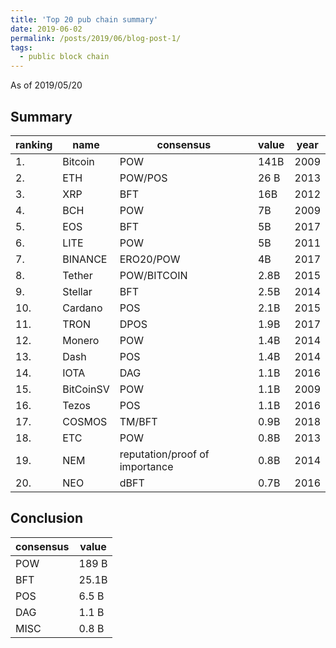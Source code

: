 ```yaml
---
title: 'Top 20 pub chain summary' 
date: 2019-06-02
permalink: /posts/2019/06/blog-post-1/
tags:
  - public block chain 
---
```


As of 2019/05/20

## Summary 

| ranking |	name	| consensus    | value	 | year |
| ------- |-------------| -------------|---------|------|
| 1.	  | Bitcoin	| POW	       | 141B	 | 2009 |
| 2.	  | ETH		| POW/POS      | 26 B	 | 2013 |
| 3.	  | XRP		| BFT          | 16B	 | 2012 |
| 4.	  | BCH		| POW          | 7B	 | 2009 |
| 5.	  | EOS		| BFT          | 5B	 | 2017 |
| 6.	  | LITE	| POW	       | 5B	 | 2011 |
| 7.	  | BINANCE	| ERO20/POW    | 4B	 | 2017 |
| 8.	  | Tether	| POW/BITCOIN  | 2.8B	 | 2015 |
| 9.	  | Stellar	| BFT	       | 2.5B	 | 2014 |
| 10.	  | Cardano	| POS	       | 2.1B	 | 2015 |
| 11.	  | TRON	| DPOS	       | 1.9B	 | 2017 |
| 12.	  | Monero	| POW	       | 1.4B	 | 2014 |
| 13.	  | Dash	| POS	       | 1.4B	 | 2014 |
| 14.	  | IOTA	| DAG	       | 1.1B	 | 2016 |
| 15.	  | BitCoinSV	| POW	       | 1.1B	 | 2009 |
| 16.	  | Tezos	| POS	       | 1.1B	 | 2016 |
| 17.	  | COSMOS	| TM/BFT       | 0.9B	 | 2018 |
| 18.	  | ETC	        | POW	       | 0.8B	 | 2013 |
| 19.	  | NEM	        | reputation/proof of importance |	0.8B |	2014 |
| 20.	  | NEO	        | dBFT	       | 0.7B	| 2016 |

## Conclusion

| consensus | value |
|-----------|-------|
| POW       | 189 B |
| BFT       | 25.1B |
| POS       | 6.5 B |
| DAG       | 1.1 B |
| MISC      | 0.8 B |
